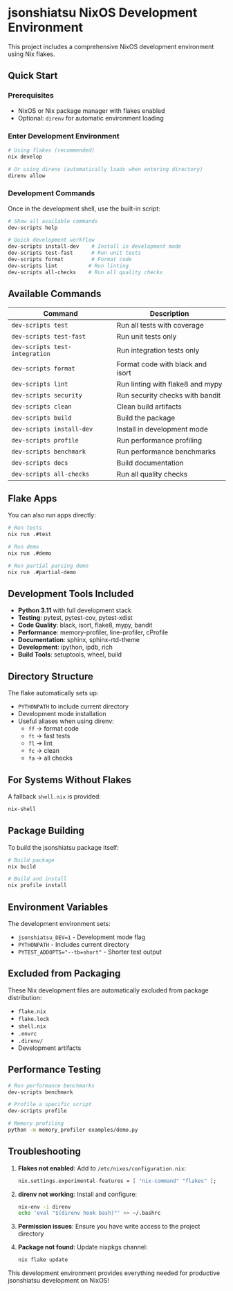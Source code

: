 # jsonshiatsu NixOS Development Environment

This project includes a comprehensive NixOS development environment using Nix flakes.

## Quick Start

### Prerequisites
- NixOS or Nix package manager with flakes enabled
- Optional: `direnv` for automatic environment loading

### Enter Development Environment

```bash
# Using flakes (recommended)
nix develop

# Or using direnv (automatically loads when entering directory)
direnv allow
```

### Development Commands

Once in the development shell, use the built-in script:

```bash
# Show all available commands
dev-scripts help

# Quick development workflow
dev-scripts install-dev    # Install in development mode
dev-scripts test-fast      # Run unit tests
dev-scripts format         # Format code
dev-scripts lint          # Run linting
dev-scripts all-checks    # Run all quality checks
```

## Available Commands

| Command | Description |
|---------|-------------|
| `dev-scripts test` | Run all tests with coverage |
| `dev-scripts test-fast` | Run unit tests only |
| `dev-scripts test-integration` | Run integration tests only |
| `dev-scripts format` | Format code with black and isort |
| `dev-scripts lint` | Run linting with flake8 and mypy |
| `dev-scripts security` | Run security checks with bandit |
| `dev-scripts clean` | Clean build artifacts |
| `dev-scripts build` | Build the package |
| `dev-scripts install-dev` | Install in development mode |
| `dev-scripts profile` | Run performance profiling |
| `dev-scripts benchmark` | Run performance benchmarks |
| `dev-scripts docs` | Build documentation |
| `dev-scripts all-checks` | Run all quality checks |

## Flake Apps

You can also run apps directly:

```bash
# Run tests
nix run .#test

# Run demo
nix run .#demo

# Run partial parsing demo
nix run .#partial-demo
```

## Development Tools Included

- **Python 3.11** with full development stack
- **Testing**: pytest, pytest-cov, pytest-xdist
- **Code Quality**: black, isort, flake8, mypy, bandit
- **Performance**: memory-profiler, line-profiler, cProfile
- **Documentation**: sphinx, sphinx-rtd-theme
- **Development**: ipython, ipdb, rich
- **Build Tools**: setuptools, wheel, build

## Directory Structure

The flake automatically sets up:
- `PYTHONPATH` to include current directory
- Development mode installation
- Useful aliases when using direnv:
  - `ff` → format code
  - `ft` → fast tests
  - `fl` → lint
  - `fc` → clean
  - `fa` → all checks

## For Systems Without Flakes

A fallback `shell.nix` is provided:

```bash
nix-shell
```

## Package Building

To build the jsonshiatsu package itself:

```bash
# Build package
nix build

# Build and install
nix profile install
```

## Environment Variables

The development environment sets:
- `jsonshiatsu_DEV=1` - Development mode flag
- `PYTHONPATH` - Includes current directory
- `PYTEST_ADDOPTS="--tb=short"` - Shorter test output

## Excluded from Packaging

These Nix development files are automatically excluded from package distribution:
- `flake.nix`
- `flake.lock`
- `shell.nix`
- `.envrc`
- `.direnv/`
- Development artifacts

## Performance Testing

```bash
# Run performance benchmarks
dev-scripts benchmark

# Profile a specific script
dev-scripts profile

# Memory profiling
python -m memory_profiler examples/demo.py
```

## Troubleshooting

1. **Flakes not enabled**: Add to `/etc/nixos/configuration.nix`:
   ```nix
   nix.settings.experimental-features = [ "nix-command" "flakes" ];
   ```

2. **direnv not working**: Install and configure:
   ```bash
   nix-env -i direnv
   echo 'eval "$(direnv hook bash)"' >> ~/.bashrc
   ```

3. **Permission issues**: Ensure you have write access to the project directory

4. **Package not found**: Update nixpkgs channel:
   ```bash
   nix flake update
   ```

This development environment provides everything needed for productive jsonshiatsu development on NixOS!